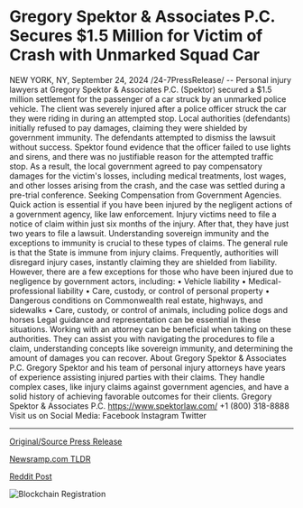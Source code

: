 # Gregory Spektor & Associates P.C. Secures $1.5 Million for Victim of Crash with Unmarked Squad Car

NEW YORK, NY, September 24, 2024 /24-7PressRelease/ -- Personal injury lawyers at Gregory Spektor & Associates P.C. (Spektor) secured a $1.5 million settlement for the passenger of a car struck by an unmarked police vehicle.  The client was severely injured after a police officer struck the car they were riding in during an attempted stop. Local authorities (defendants) initially refused to pay damages, claiming they were shielded by government immunity. The defendants attempted to dismiss the lawsuit without success.  Spektor found evidence that the officer failed to use lights and sirens, and there was no justifiable reason for the attempted traffic stop. As a result, the local government agreed to pay compensatory damages for the victim's losses, including medical treatments, lost wages, and other losses arising from the crash, and the case was settled during a pre-trial conference.   Seeking Compensation from Government Agencies.  Quick action is essential if you have been injured by the negligent actions of a government agency, like law enforcement. Injury victims need to file a notice of claim within just six months of the injury. After that, they have just two years to file a lawsuit.  Understanding sovereign immunity and the exceptions to immunity is crucial to these types of claims. The general rule is that the State is immune from injury claims. Frequently, authorities will disregard injury cases, instantly claiming they are shielded from liability.  However, there are a few exceptions for those who have been injured due to negligence by government actors, including:  •	Vehicle liability  •	Medical-professional liability  •	Care, custody, or control of personal property  •	Dangerous conditions on Commonwealth real estate, highways, and sidewalks •	Care, custody, or control of animals, including police dogs and horses  Legal guidance and representation can be essential in these situations. Working with an attorney can be beneficial when taking on these authorities. They can assist you with navigating the procedures to file a claim, understanding concepts like sovereign immunity, and determining the amount of damages you can recover.   About Gregory Spektor & Associates P.C.  Gregory Spektor and his team of personal injury attorneys have years of experience assisting injured parties with their claims. They handle complex cases, like injury claims against government agencies, and have a solid history of achieving favorable outcomes for their clients.  Gregory Spektor & Associates P.C. https://www.spektorlaw.com/ +1 (800) 318-8888  Visit us on Social Media: Facebook Instagram Twitter 

---

[Original/Source Press Release](https://www.24-7pressrelease.com/press-release/514568/gregory-spektor-associates-pc-secures-15-million-for-victim-of-crash-with-unmarked-squad-car)
                    

[Newsramp.com TLDR](https://newsramp.com/curated-news/gregory-spektor-associates-p-c-secures-1-5-million-settlement-for-injured-passenger/b7a8fe9f7aa199f4e85ed7fa137d17ae) 

 



[Reddit Post](https://www.reddit.com/r/newsramp/comments/1fo6n9l/gregory_spektor_associates_pc_secures_15_million/) 



![Blockchain Registration](https://cdn.newsramp.app/24-7PressRelease/qrcode/249/24/ricefGOK.webp)